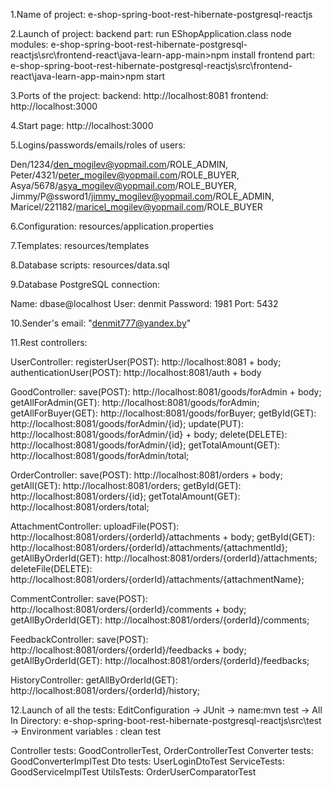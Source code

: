 1.Name of project: e-shop-spring-boot-rest-hibernate-postgresql-reactjs

2.Launch of project: 
backend part: run EShopApplication.class
node modules: e-shop-spring-boot-rest-hibernate-postgresql-reactjs\src\frontend-react\java-learn-app-main>npm install
frontend part: e-shop-spring-boot-rest-hibernate-postgresql-reactjs\src\frontend-react\java-learn-app-main>npm start

3.Ports of the project:
backend: http://localhost:8081
frontend: http://localhost:3000

4.Start page: http://localhost:3000

5.Logins/passwords/emails/roles of users:

Den/1234/den_mogilev@yopmail.com/ROLE_ADMIN,
Peter/4321/peter_mogilev@yopmail.com/ROLE_BUYER,
Asya/5678/asya_mogilev@yopmail.com/ROLE_BUYER,
Jimmy/P@ssword1/jimmy_mogilev@yopmail.com/ROLE_ADMIN,
Maricel/221182/maricel_mogilev@yopmail.com/ROLE_BUYER

6.Configuration: resources/application.properties

7.Templates: resources/templates

8.Database scripts: resources/data.sql

9.Database PostgreSQL connection:

Name: dbase@localhost
User: denmit
Password: 1981
Port: 5432

10.Sender's email: "denmit777@yandex.by"

11.Rest controllers:

UserController:
registerUser(POST): http://localhost:8081 + body;
authenticationUser(POST): http://localhost:8081/auth + body

GoodController:
save(POST): http://localhost:8081/goods/forAdmin + body;
getAllForAdmin(GET): http://localhost:8081/goods/forAdmin;
getAllForBuyer(GET): http://localhost:8081/goods/forBuyer;
getById(GET): http://localhost:8081/goods/forAdmin/{id};
update(PUT): http://localhost:8081/goods/forAdmin/{id} + body;
delete(DELETE): http://localhost:8081/goods/forAdmin/{id};
getTotalAmount(GET): http://localhost:8081/goods/forAdmin/total;

OrderController:
save(POST): http://localhost:8081/orders + body;
getAll(GET): http://localhost:8081/orders;
getById(GET): http://localhost:8081/orders/{id};
getTotalAmount(GET): http://localhost:8081/orders/total;

AttachmentController:
uploadFile(POST): http://localhost:8081/orders/{orderId}/attachments + body;
getById(GET): http://localhost:8081/orders/{orderId}/attachments/{attachmentId};
getAllByOrderId(GET): http://localhost:8081/orders/{orderId}/attachments;
deleteFile(DELETE): http://localhost:8081/orders/{orderId}/attachments/{attachmentName};

CommentController:
save(POST): http://localhost:8081/orders/{orderId}/comments + body;
getAllByOrderId(GET): http://localhost:8081/orders/{orderId}/comments;

FeedbackController:
save(POST): http://localhost:8081/orders/{orderId}/feedbacks + body;
getAllByOrderId(GET): http://localhost:8081/orders/{orderId}/feedbacks;

HistoryController:
getAllByOrderId(GET): http://localhost:8081/orders/{orderId}/history;

12.Launch of all the tests:
EditConfiguration -> JUnit -> name:mvn test -> All In Directory: e-shop-spring-boot-rest-hibernate-postgresql-reactjs\src\test ->
Environment variables : clean test

Controller tests: GoodControllerTest, OrderControllerTest
Converter tests: GoodConverterImplTest
Dto tests: UserLoginDtoTest
ServiceTests: GoodServiceImplTest
UtilsTests: OrderUserComparatorTest
